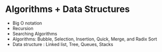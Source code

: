 # Algorithms + Data Structures
- Big O notation
- Recursion  
- Searching Algorithms
- Algorithms: Bubble, Selection, Insertion, Quick, Merge, and Radix Sort
- Data structure : Linked list, Tree, Queues, Stacks